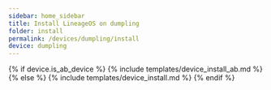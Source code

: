 ```yaml
---
sidebar: home_sidebar
title: Install LineageOS on dumpling
folder: install
permalink: /devices/dumpling/install
device: dumpling
---
```

{% if device.is_ab_device %}
{% include templates/device_install_ab.md %}
{% else %}
{% include templates/device_install.md %}
{% endif %}
